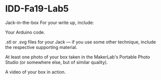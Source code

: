 # IDD-Fa19-Lab5
Jack-in-the-box
For your write up, include:

Your Arduino code.

.stl or .svg files for your Jack — if you use some other technique, include the respective supporting material.

At least one photo of your box taken in the MakerLab's Portable Photo Studio (or somewhere else, but of similar quality).

A video of your box in action.

